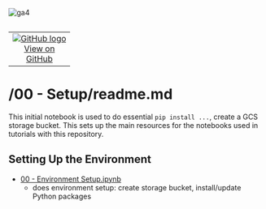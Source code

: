 ![ga4](https://www.google-analytics.com/collect?v=2&tid=G-6VDTYWLKX6&cid=1&en=page_view&sid=1&dl=statmike%2Fvertex-ai-mlops%2F00+-+Setup&dt=readme.md)
<!--- header table --->
<table align="left">     
  <td style="text-align: center">
    <a href="https://github.com/statmike/vertex-ai-mlops/blob/main/00%20-%20Setup/readme.md">
      <img src="https://cloud.google.com/ml-engine/images/github-logo-32px.png" alt="GitHub logo">
      <br>View on<br>GitHub
    </a>
  </td>
</table><br/><br/><br/><br/>

---
# /00 - Setup/readme.md

This initial notebook is used to do essential `pip install ...`, create a GCS storage bucket.  This sets up the main resources for the notebooks used in tutorials with this repository.

## Setting Up the Environment
- [00 - Environment Setup.ipynb](./00%20-%20Environment%20Setup.ipynb)
    - does environment setup: create storage bucket, install/update Python packages



